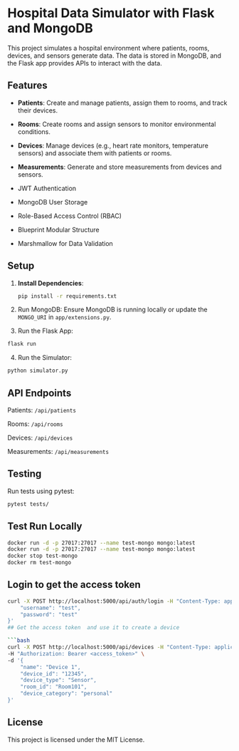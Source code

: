 
# Hospital Data Simulator with Flask and MongoDB

This project simulates a hospital environment where patients, rooms, devices, and sensors generate data. The data is stored in MongoDB, and the Flask app provides APIs to interact with the data.

## Features

- **Patients**: Create and manage patients, assign them to rooms, and track their devices.
- **Rooms**: Create rooms and assign sensors to monitor environmental conditions.
- **Devices**: Manage devices (e.g., heart rate monitors, temperature sensors) and associate them with patients or rooms.
- **Measurements**: Generate and store measurements from devices and sensors.

- JWT Authentication
- MongoDB User Storage
- Role-Based Access Control (RBAC)
- Blueprint Modular Structure
- Marshmallow for Data Validation

## Setup

1. **Install Dependencies**:
   ```bash
   pip install -r requirements.txt
    ```
2. Run MongoDB:
Ensure MongoDB is running locally or update the 
`MONGO_URI` in `app/extensions.py`.

3. Run the Flask App:

```bash
flask run
```
4. Run the Simulator:

```bash
python simulator.py
```

## API Endpoints

Patients: `/api/patients`

Rooms: `/api/rooms`

Devices: `/api/devices`

Measurements: `/api/measurements`

## Testing

Run tests using pytest:

```bash
pytest tests/
```

## Test Run Locally
```bash
docker run -d -p 27017:27017 --name test-mongo mongo:latest
docker run -d -p 27017:27017 --name test-mongo mongo:latest
docker stop test-mongo
docker rm test-mongo

```
## Login to get the access token

```bash
curl -X POST http://localhost:5000/api/auth/login -H "Content-Type: application/json" -d '{
    "username": "test",
    "password": "test"
}'
## Get the access token  and use it to create a device

```bash
curl -X POST http://localhost:5000/api/devices -H "Content-Type: application/json" \
-H "Authorization: Bearer <access_token>" \
-d '{
    "name": "Device 1",
    "device_id": "12345",
    "device_type": "Sensor",
    "room_id": "Room101",
    "device_category": "personal"
}'
```


## License

This project is licensed under the MIT License.
